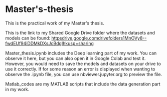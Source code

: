 # Master's-thesis
This is the practical work of my Master's thesis.

This is the link to my Shared Google Drive folder where the datasets and models can be found:
[httpsdrive.google.comdrivefolders1MnOVy8--fwdEUf94iDDMkDXsJcBdgIhkusp=sharing](https://drive.google.com/drive/folders/1MnOVy8--fwdEUf94iDDMkDXsJcBdgIhk?usp=sharing)

Master_thesis.ipynb includes the Deep learning part of my work. You can observe it here, but you can also open it in Google Colab and test it. However, you would need to save the models and datasets on your drive to use it correctly.
If for some reason an error is displayed when wanting to observe the .ipynb file, you can use nbviewer.jupyter.org to preview the file.

Matlab_codes are my MATLAB scripts that include the data generation part in my work.
